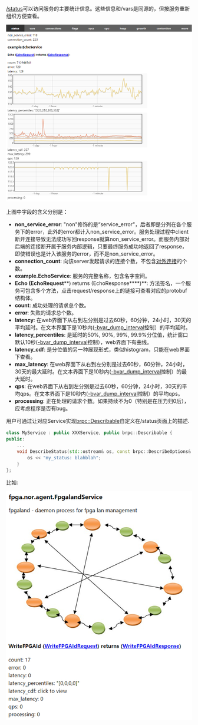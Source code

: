 [/status](http://brpc.baidu.com:8765/status)可以访问服务的主要统计信息。这些信息和/vars是同源的，但按服务重新组织方便查看。

![img](../images/status.png)

上图中字段的含义分别是：

- **non_service_error**: "non"修饰的是“service_error"，后者即是分列在各个服务下的error，此外的error都计入non_service_error。服务处理过程中client断开连接导致无法成功写回response就算non_service_error。而服务内部对后端的连接断开属于服务内部逻辑，只要最终服务成功地返回了response，即使错误也是计入该服务的error，而不是non_service_error。
- **connection_count**: 向该server发起请求的连接个数，不包含[对外连接](http://brpc.baidu.com:8765/vars/rpc_channel_connection_count)的个数。
- **example.EchoService**: 服务的完整名称，包含名字空间。
- **Echo (EchoRequest****) returns (EchoResponse****)**: 方法签名，一个服务可包含多个方法，点击request/response上的链接可查看对应的protobuf结构体。
- **count**: 成功处理的请求总个数。
- **error**: 失败的请求总个数。
- **latency**: 在web界面下从右到左分别是过去60秒，60分钟，24小时，30天的平均延时。在文本界面下是10秒内([-bvar_dump_interval](http://brpc.baidu.com:8765/flags/bvar_dump_interval)控制）的平均延时。
- **latency_percentiles**: 是延时的50%, 90%, 99%, 99.9%分位值，统计窗口默认10秒([-bvar_dump_interval](http://brpc.baidu.com:8765/flags/bvar_dump_interval)控制），web界面下有曲线。
- **latency_cdf**: 是分位值的另一种展现形式，类似histogram，只能在web界面下查看。
- **max_latency**: 在web界面下从右到左分别是过去60秒，60分钟，24小时，30天的最大延时。在文本界面下是10秒内([-bvar_dump_interval](http://brpc.baidu.com:8765/flags/bvar_dump_interval)控制）的最大延时。
- **qps**: 在web界面下从右到左分别是过去60秒，60分钟，24小时，30天的平均qps。在文本界面下是10秒内([-bvar_dump_interval](http://brpc.baidu.com:8765/flags/bvar_dump_interval)控制）的平均qps。
- **processing**: 正在处理的请求个数。如果持续不为0（特别是在压力归0后），应考虑程序是否有bug。


用户可通过让对应Service实现[brpc::Describable](https://github.com/brpc/brpc/blob/master/src/brpc/describable.h)自定义在/status页面上的描述.

```c++
class MyService : public XXXService, public brpc::Describable {
public:
    ...
    void DescribeStatus(std::ostream& os, const brpc::DescribeOptions& options) const {
        os << "my_status: blahblah";
    }
};
```

比如:

![img](../images/status_2.png)
